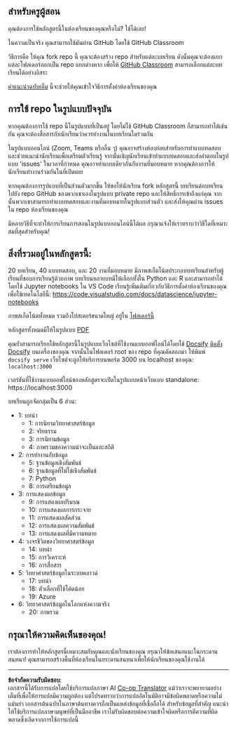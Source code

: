 <!--
CO_OP_TRANSLATOR_METADATA:
{
  "original_hash": "87f157ea00d36c1d12c14390d9852b50",
  "translation_date": "2025-08-26T20:43:04+00:00",
  "source_file": "for-teachers.md",
  "language_code": "th"
}
-->
## สำหรับครูผู้สอน

คุณต้องการใช้หลักสูตรนี้ในห้องเรียนของคุณหรือไม่? ใช้ได้เลย!

ในความเป็นจริง คุณสามารถใช้มันผ่าน GitHub โดยใช้ GitHub Classroom

วิธีการคือ ให้คุณ fork repo นี้ คุณจะต้องสร้าง repo สำหรับแต่ละบทเรียน ดังนั้นคุณจะต้องแยกแต่ละโฟลเดอร์ออกเป็น repo แยกต่างหาก เพื่อให้ [GitHub Classroom](https://classroom.github.com/classrooms) สามารถเลือกแต่ละบทเรียนได้อย่างอิสระ

[คำแนะนำฉบับเต็ม](https://github.blog/2020-03-18-set-up-your-digital-classroom-with-github-classroom/) นี้จะช่วยให้คุณเข้าใจวิธีการตั้งค่าห้องเรียนของคุณ

## การใช้ repo ในรูปแบบปัจจุบัน

หากคุณต้องการใช้ repo นี้ในรูปแบบที่เป็นอยู่ โดยไม่ใช้ GitHub Classroom ก็สามารถทำได้เช่นกัน คุณจะต้องสื่อสารกับนักเรียนว่าควรทำงานในบทเรียนใดร่วมกัน

ในรูปแบบออนไลน์ (Zoom, Teams หรืออื่น ๆ) คุณอาจสร้างห้องย่อยสำหรับการทำแบบทดสอบ และช่วยแนะนำนักเรียนเพื่อเตรียมตัวเรียนรู้ จากนั้นเชิญนักเรียนเข้าทำแบบทดสอบและส่งคำตอบในรูปแบบ 'issues' ในเวลาที่กำหนด คุณอาจทำแบบเดียวกันกับงานที่มอบหมาย หากคุณต้องการให้นักเรียนทำงานร่วมกันในที่เปิดเผย

หากคุณต้องการรูปแบบที่เป็นส่วนตัวมากขึ้น ให้ขอให้นักเรียน fork หลักสูตรนี้ บทเรียนต่อบทเรียน ไปยัง repo GitHub ของพวกเขาเองในรูปแบบ private repo และให้สิทธิ์การเข้าถึงแก่คุณ จากนั้นพวกเขาสามารถทำแบบทดสอบและงานที่มอบหมายในรูปแบบส่วนตัว และส่งให้คุณผ่าน issues ใน repo ห้องเรียนของคุณ

มีหลายวิธีที่จะทำให้การเรียนการสอนในรูปแบบออนไลน์นี้ได้ผล กรุณาแจ้งให้เราทราบว่าวิธีใดที่เหมาะสมที่สุดสำหรับคุณ!

## สิ่งที่รวมอยู่ในหลักสูตรนี้:

20 บทเรียน, 40 แบบทดสอบ, และ 20 งานที่มอบหมาย มีภาพสเก็ตโน้ตประกอบบทเรียนสำหรับผู้เรียนที่ชอบการเรียนรู้ด้วยภาพ บทเรียนหลายบทมีให้เลือกทั้งใน Python และ R และสามารถทำได้โดยใช้ Jupyter notebooks ใน VS Code เรียนรู้เพิ่มเติมเกี่ยวกับวิธีการตั้งค่าห้องเรียนของคุณเพื่อใช้เทคโนโลยีนี้: https://code.visualstudio.com/docs/datascience/jupyter-notebooks

ภาพสเก็ตโน้ตทั้งหมด รวมถึงโปสเตอร์ขนาดใหญ่ อยู่ใน [โฟลเดอร์นี้](../../sketchnotes)

หลักสูตรทั้งหมดมีให้ในรูปแบบ [PDF](../../pdf/readme.pdf)

คุณยังสามารถเรียกใช้หลักสูตรนี้ในรูปแบบเว็บไซต์ที่ใช้งานแบบออฟไลน์ได้โดยใช้ [Docsify](https://docsify.js.org/#/) [ติดตั้ง Docsify](https://docsify.js.org/#/quickstart) บนเครื่องของคุณ จากนั้นในโฟลเดอร์ root ของ repo ที่คุณคัดลอกมา ให้พิมพ์ `docsify serve` เว็บไซต์จะถูกให้บริการบนพอร์ต 3000 บน localhost ของคุณ: `localhost:3000`

เวอร์ชันที่ใช้งานแบบออฟไลน์ของหลักสูตรจะเปิดในรูปแบบหน้าเว็บแบบ standalone: https://localhost:3000

บทเรียนถูกจัดกลุ่มเป็น 6 ส่วน:

- 1: บทนำ
    - 1: การนิยามวิทยาศาสตร์ข้อมูล
    - 2: จริยธรรม
    - 3: การนิยามข้อมูล
    - 4: ภาพรวมของความน่าจะเป็นและสถิติ
- 2: การทำงานกับข้อมูล
    - 5: ฐานข้อมูลเชิงสัมพันธ์
    - 6: ฐานข้อมูลที่ไม่ใช่เชิงสัมพันธ์
    - 7: Python
    - 8: การเตรียมข้อมูล
- 3: การแสดงผลข้อมูล
    - 9: การแสดงผลปริมาณ
    - 10: การแสดงผลการกระจาย
    - 11: การแสดงผลสัดส่วน
    - 12: การแสดงผลความสัมพันธ์
    - 13: การแสดงผลที่มีความหมาย
- 4: วงจรชีวิตของวิทยาศาสตร์ข้อมูล
    - 14: บทนำ
    - 15: การวิเคราะห์
    - 16: การสื่อสาร
- 5: วิทยาศาสตร์ข้อมูลในระบบคลาวด์
    - 17: บทนำ
    - 18: ตัวเลือกที่ใช้โค้ดน้อย
    - 19: Azure
- 6: วิทยาศาสตร์ข้อมูลในโลกแห่งความจริง
    - 20: ภาพรวม

## กรุณาให้ความคิดเห็นของคุณ!

เราต้องการทำให้หลักสูตรนี้เหมาะสมกับคุณและนักเรียนของคุณ กรุณาให้ข้อเสนอแนะในกระดานสนทนา! คุณสามารถสร้างพื้นที่ห้องเรียนในกระดานสนทนาเพื่อให้นักเรียนของคุณใช้งานได้

---

**ข้อจำกัดความรับผิดชอบ**:  
เอกสารนี้ได้รับการแปลโดยใช้บริการแปลภาษา AI [Co-op Translator](https://github.com/Azure/co-op-translator) แม้ว่าเราจะพยายามอย่างเต็มที่เพื่อให้การแปลมีความถูกต้อง แต่โปรดทราบว่าการแปลอัตโนมัติอาจมีข้อผิดพลาดหรือความไม่แม่นยำ เอกสารต้นฉบับในภาษาต้นทางควรถือเป็นแหล่งข้อมูลที่เชื่อถือได้ สำหรับข้อมูลที่สำคัญ แนะนำให้ใช้บริการแปลภาษามนุษย์ที่เป็นมืออาชีพ เราไม่รับผิดชอบต่อความเข้าใจผิดหรือการตีความที่ผิดพลาดซึ่งเกิดจากการใช้การแปลนี้